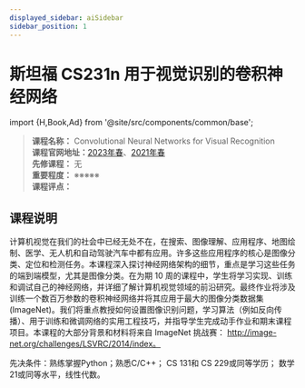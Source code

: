 ```yaml
---
displayed_sidebar: aiSidebar
sidebar_position: 1
---
```


# 斯坦福 CS231n 用于视觉识别的卷积神经网络
import {H,Book,Ad} from '@site/src/components/common/base';




>**课程名称：** Convolutional Neural Networks for Visual Recognition       
**课程官网地址：**[2023年春](https://inst.eecs.berkeley.edu/~cs182/sp23/)、[2021年春](https://cs182sp21.github.io/)    
**先修课程：** 无  
**重要程度：** ※※※※※  
**课程评点：** 


## 课程说明
计算机视觉在我们的社会中已经无处不在，在搜索、图像理解、应用程序、地图绘制、医学、无人机和自动驾驶汽车中都有应用。许多这些应用程序的核心是图像分类、定位和检测任务。本课程深入探讨神经网络架构的细节，重点是学习这些任务的端到端模型，尤其是图像分类。在为期 10 周的课程中，学生将学习实现、训练和调试自己的神经网络，并详细了解计算机视觉领域的前沿研究。最终作业将涉及训练一个数百万参数的卷积神经网络并将其应用于最大的图像分类数据集 (ImageNet)。我们将重点教授如何设置图像识别问题，学习算法（例如反向传播）、用于训练和微调网络的实用工程技巧，并指导学生完成动手作业和期末课程项目。本课程的大部分背景和材料将来自 ImageNet 挑战赛： http://image-net.org/challenges/LSVRC/2014/index。


先决条件：熟练掌握Python；熟悉C/C++； CS 131和 CS 229或同等学历； 数学 21或同等水平，线性代数。

<Comment></Comment>
